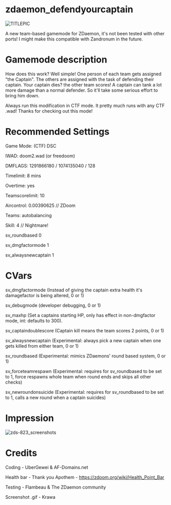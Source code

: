 # zdaemon_defendyourcaptain
![TITLEPIC](https://github.com/UberGeweii/zdaemon_defendyourcaptain/assets/83827407/ecf030fa-a6a3-4c18-968e-74a2b2c9a203)

A new team-based gamemode for ZDaemon, it's not been tested with other ports!
I might make this compatible with Zandronum in the future.

# Gamemode description
How does this work? Well simple! One person of each team gets assigned "the Captain".
The others are assigned with the task of defending their captain. Your captain dies? the other team scores!
A captain can tank a lot more damage than a normal defender. So it'll take some serious effort to bring him down.

Always run this modification in CTF mode. It pretty much runs with any CTF .wad!
Thanks for checking out this mode!

# Recommended Settings
Game Mode: (CTF) DSC

IWAD: doom2.wad (or freedoom)

DMFLAGS: 1291866180 / 1074135040 / 128

Timelimit: 8 mins

Overtime: yes

Teamscorelimit: 10

Aircontrol: 0.00390625 // ZDoom

Teams: autobalancing

Skill: 4 // Nightmare!

sv_roundbased 0

sv_dmgfactormode 1

sv_alwaysnewcaptain 1

# CVars
sv_dmgfactormode (Instead of giving the captain extra health it's damagefactor is being altered, 0 or 1)

sv_debugmode (developer debugging, 0 or 1)

sv_maxhp (Set a captains starting HP, only has effect in non-dmgfactor mode, int: defaults to 300).

sv_captaindoublescore (Captain kill means the team scores 2 points, 0 or 1)

sv_alwaysnewcaptain (Experimental: always pick a new captain when one gets killed from either team, 0 or 1)

sv_roundbased (Experimental: mimics ZDaemons' round based system, 0 or 1)

sv_forceteamrespawn (Experimental: requires for sv_roundbased to be set to 1, force respawns whole team when round ends and skips all other checks)

sv_newroundonsuicide (Experimental: requires for sv_roundbased to be set to 1, calls a new round when a captain suicides)

# Impression 
![zds-823_screenshots](https://github.com/UberGeweii/zdaemon_defendyourcaptain/assets/83827407/39cbdb87-0c78-46df-b164-b95983009df8)


# Credits
Coding - UberGewei & AF-Domains.net

Health bar - Thank you Apothem - https://zdoom.org/wiki/Health_Point_Bar

Testing - Flambeau & The ZDaemon community

Screenshot .gif - Krawa
